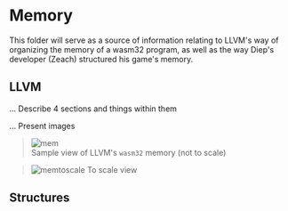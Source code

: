 # Memory

This folder will serve as a source of information relating to LLVM's way of organizing the memory of a wasm32 program, as well as the way Diep's developer (Zeach) structured his game's memory.

## LLVM

... Describe 4 sections and things within them

... Present images
> ![mem](https://user-images.githubusercontent.com/79597906/137538688-68496a01-6db1-4f3d-baf5-2ffebac56983.png)\
> Sample view of LLVM's `wasm32` memory (not to scale)

> ![memtoscale](https://user-images.githubusercontent.com/79597906/137538880-907983cc-54c0-463c-ad05-a45b5e4fdb55.png)
> To scale view

## Structures
